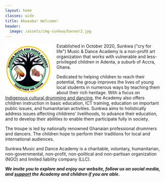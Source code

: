 ```yaml
---
layout: home
classes: wide
title: Akwaaba! Welcome!
header:
  image: /assets/img-sunkwa/banner2.jpg
---
```


<img src="./assets/img-sunkwa/sunkwa-logo2.jpg" align="left" style="margin-right:15px;" width="30%" />

Established in October 2020, Sunkwa ("cry for life") Music & Dance Academy is a non-profit art organization that works with vulnerable and less-privileged children in Adenta, a suburb of Accra, Ghana.

Dedicated to helping children to reach their potential, the group improves the lives of young local students in numerous ways by teaching them about their rich heritage. With a focus on [Indigenous cultural drumming and dancing](./drumming), the Academy also offers children instruction in basic education, ICT training, education on important public issues, and humanitarian activities. Sunkwa aims to holistically address issues affecting childrens' livelihoods, to advance their education, and to develop their abilities to enable them participate fully in society. 

The troupe is led by nationally renowned Ghanaian professional drummers and dancers. The children hope to perform their traditions for local and international audiences.

Sunkwa Music and Dance Academy is a charitable, voluntary, humanitarian, non-governmental, non-profit, non-political and non-partisan organization (NGO) and limited liability company (LLC).

_**We invite you to explore and enjoy our website, follow us on social media, and [support](./support) the Academy and children if you are able.**_




